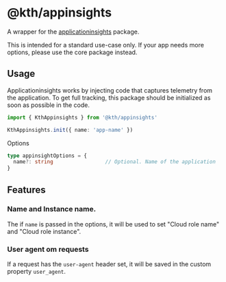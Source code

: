 # @kth/appinsights

A wrapper for the [applicationinsights](https://www.npmjs.com/package/applicationinsights) package.

This is intended for a standard use-case only. If your app needs more options, please use the core package instead.

## Usage

Applicationinsights works by injecting code that captures telemetry from the application.
To get full tracking, this package should be initialized as soon as possible in the code.

```typescript
import { KthAppinsights } from '@kth/appinsights'

KthAppinsights.init({ name: 'app-name' })
``` 

Options
```typescript
type appinsightOptions = {
  name?: string 				// Optional. Name of the application
}
``` 

## Features

### Name and Instance name.

The if `name` is passed in the options, it will be used to set "Cloud role name" and "Cloud role instance".

### User agent om requests

If a request has the `user-agent` header set, it will be saved in the custom property `user_agent`.
